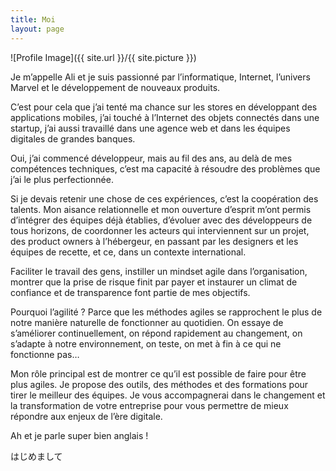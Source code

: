 ```yaml
---
title: Moi
layout: page
---
```

![Profile Image]({{ site.url }}/{{ site.picture }})

Je m’appelle Ali et je suis passionné par l’informatique, Internet, l’univers Marvel et le développement de nouveaux produits.

C’est pour cela que j’ai tenté ma chance sur les stores en développant des applications mobiles, j’ai touché à l’Internet des objets connectés dans une startup, j’ai aussi travaillé dans une agence web et dans les équipes digitales de grandes banques.

Oui, j’ai commencé développeur, mais au fil des ans, au delà de mes compétences techniques, c’est ma capacité à résoudre des problèmes que j’ai le plus perfectionnée.

Si je devais retenir une chose de ces expériences, c’est la coopération des talents. Mon aisance relationnelle et mon ouverture d’esprit m’ont permis d’intégrer des équipes déjà établies, d’évoluer avec des développeurs de tous horizons, de coordonner les acteurs qui interviennent sur un projet, des product owners à l’hébergeur, en passant par les designers et les équipes de recette, et ce, dans un contexte international.

Faciliter le travail des gens, instiller un mindset agile dans l’organisation, montrer que la prise de risque finit par payer et instaurer un climat de confiance et de transparence font partie de mes objectifs.

Pourquoi l’agilité ? Parce que les méthodes agiles se rapprochent le plus de notre manière naturelle de fonctionner au quotidien. On essaye de s’améliorer continuellement, on répond rapidement au changement, on s’adapte à notre environnement, on teste, on met à fin à ce qui ne fonctionne pas…

Mon rôle principal est de montrer ce qu’il est possible de faire pour être plus agiles. Je propose des outils, des méthodes et des formations pour tirer le meilleur des équipes. Je vous accompagnerai dans le changement et la transformation de votre entreprise pour vous permettre de mieux répondre aux enjeux de l’ère digitale.

Ah et je parle super bien anglais !

はじめまして
